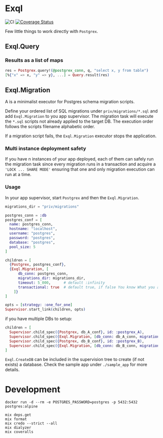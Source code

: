 # Exql

![CI](https://github.com/visciang/exql/workflows/CI/badge.svg)
[![Coverage Status](https://coveralls.io/repos/github/visciang/exql/badge.svg?branch=master)](https://coveralls.io/github/visciang/exql?branch=master)

Few little things to work directly with `Postgrex`.

## Exql.Query

### Results as a list of maps

```elixir
res = Postgrex.query!(@postgrex_conn, q, "select x, y from table")
[%{"x" => x, "y" => y}, ...] = Query.result(res)
```

## Exql.Migration

A is a minimalist executor for Postgres schema migration scripts.

Define your ordered list of SQL migrations under `priv/migrations/*.sql` and add `Exql.Migration` to you app supervisor.
The migration task will execute the `*.sql` scripts not already applied to the target DB.
The execution order follows the scripts filename alphabetic order.

If a migration script fails, the `Exql.Migration` executor stops the application.

### Multi instance deployment safety

If you have n instances of your app deployed, each of them can safely run the migration task since every migration runs
in a transaction and acquire a `'LOCK ... SHARE MODE'` ensuring that one and only migration execution can run at a time.

### Usage

In your app supervisor, start `Postgrex` and then the `Exql.Migration`.

```elixir
migrations_dir = "priv/migrations"

postgres_conn = :db
postgres_conf = [
  name: postgres_conn,
  hostname: "localhost",
  username: "postgres",
  password: "postgres",
  database: "postgres",
  pool_size: 5
]

children = [
  {Postgrex, postgres_conf},
  {Exql.Migration, [
      db_conn: postgres_conn,
      migrations_dir: migrations_dir,
      timeout: 5_000,      # default :infinity
      transactional: true  # default true, if false You know What you are doing
    ]}
]

opts = [strategy: :one_for_one]
Supervisor.start_link(children, opts)
```

if you have multiple DBs to setup:

```elixir
children = [
  Supervisor.child_spec({Postgrex, db_A_conf}, id: :postgrex_A),
  Supervisor.child_spec({Exql.Migration, [db_conn: db_A_conn, migrations_dir: db_A_migrations_dir]}, id: :exql_db_A),
  Supervisor.child_spec({Postgrex, db_B_conf}, id: :postgrex_B),
  Supervisor.child_spec({Exql.Migration, [db_conn: db_B_conn, migrations_dir: db_B_migrations_dir]}, id: :exql_db_B)
]
```

`Exql.CreateDB` can be included in the supervision tree to create (if not exists) a database.
Check the sample app under `./sample_app` for more details.

# Development

```shell
docker run -d --rm -e POSTGRES_PASSWORD=postgres -p 5432:5432 postgres:alpine

mix deps.get
mix format
mix credo --strict --all
mix dialyzer
mix coveralls
```
